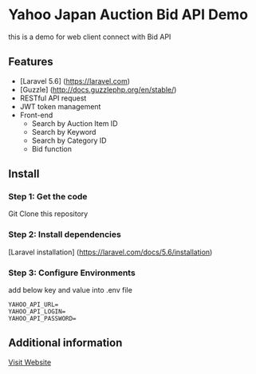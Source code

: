 # Yahoo Japan Auction Bid API Demo

this is a demo for web client connect with Bid API

## Features

- [Laravel 5.6] (https://laravel.com)
- [Guzzle] (http://docs.guzzlephp.org/en/stable/)
- RESTful API request
- JWT token management
- Front-end
    * Search by Auction Item ID
    * Search by Keyword
    * Search by Category ID
    * Bid function

## Install

### Step 1: Get the code 
Git Clone this repository

### Step 2: Install dependencies
[Laravel installation] (https://laravel.com/docs/5.6/installation) 

### Step 3: Configure Environments
add below key and value into .env file 
```
YAHOO_API_URL=
YAHOO_API_LOGIN=
YAHOO_API_PASSWORD=
```

## Additional information
[Visit Website](https://dyoapp.com)

